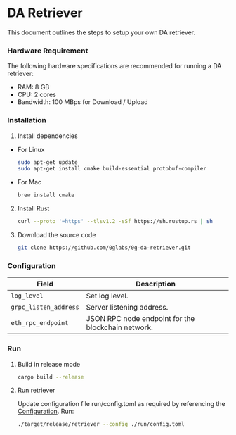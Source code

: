 # DA Retriever

This document outlines the steps to setup your own DA retriever.

### Hardware Requirement

The following hardware specifications are recommended for running a DA retriever:

* RAM: 8 GB
* CPU: 2 cores
* Bandwidth: 100 MBps for Download / Upload

### Installation

1. Install dependencies

* For Linux

    ```bash
    sudo apt-get update
    sudo apt-get install cmake build-essential protobuf-compiler
    ```

* For Mac

    ```bash
    brew install cmake
    ```

2. Install Rust

    ```bash
    curl --proto '=https' --tlsv1.2 -sSf https://sh.rustup.rs | sh
    ```

3. Download the source code

    ```bash
    git clone https://github.com/0glabs/0g-da-retriever.git
    ```

<a id="section1"></a>
### Configuration

| Field                                        | Description                                                                                |
|----------------------------------------------|--------------------------------------------------------------------------------------------|
| `log_level`                                  | Set log level.                                                                             |
| `grpc_listen_address`                        | Server listening address.                                                                  |
| `eth_rpc_endpoint`                           | JSON RPC node endpoint for the blockchain network.                                         |

### Run

1. Build in release mode
    ```bash
    cargo build --release
    ```
2. Run retriever

    Update configuration file run/config.toml as required by referencing the [Configuration](#section1).
    Run:

    ```bash
    ./target/release/retriever --config ./run/config.toml
    ```